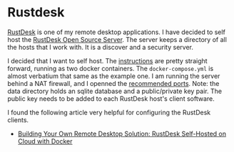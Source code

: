 # Rustdesk
[RustDesk](https://rustdesk.com/docs/en/) is one of my remote desktop applications. I have decided to self host the [RustDesk Open Source Server](https://rustdesk.com/docs/en/self-host/rustdesk-server-oss/). The server keeps a directory of all the hosts that I work with.  It is a discover and a security server.

I decided that I want to self host.  The [instructions](https://rustdesk.com/docs/en/self-host/rustdesk-server-oss/docker/) are pretty straight forward, running as two docker containers. The `docker-compose.yml` is almost verbatium that same as the example one.  I am running the server behind a NAT firewall, and I openned the [recommended ports](https://rustdesk.com/docs/en/self-host/rustdesk-server-oss/docker/#requirements). 
Note:  the data directory holds an sqlite database and a public/private key pair.  The public key needs to be added to each RustDesk host's client software.

I found the following article very helpful for configuring the RustDesk clients. 
- [Building Your Own Remote Desktop Solution: RustDesk Self-Hosted on Cloud with Docker](https://www.linkedin.com/pulse/building-your-own-remote-desktop-solution-rustdesk-cloud-montinaro-bv94f)
